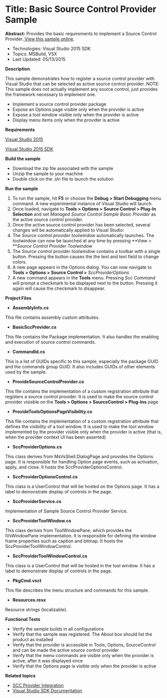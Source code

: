 

# Title: Basic Source Control Provider Sample
**Abstract:** Provides the basic requirements to implement a Source Control
Provider.[ View this sample online](https://github.com/Microsoft/VSSDK-Extensibility-Samples).

* Technologies: Visual Studio 2015 SDK
* Topics: MSBuild, VSX
* Last Updated: 05/13/2015


**Description**

This sample demonstrates how to register a source control provider with Visual
Studio that can be selected as active source control provider. NOTE: This
sample does not actually implement any source control, just provides the
framework necessary to implement one.

  * Implement a source control provider package 
  * Expose an Options page visible only when the provider is active 
  * Expose a tool window visible only when the provider is active 
  * Display menu items only when the provider is active 



**Requirements**

[ Visual Studio 2015 ](http://www.microsoft.com/visualstudio/en-us/try/default.mspx#download)

[ Visual Studio 2015 SDK ](https://www.visualstudio.com/en-us/downloads/visual-studio-2015-downloads-vs.aspx)



**Build the sample**

  * Download the zip file associated with the sample 
  * Unzip the sample to your machine 
  * Double click on the .sln file to launch the solution 



**Run the sample**

  1. To run the sample, hit **F5** or choose the **Debug &gt; Start Debugging** menu command. A new experimental instance of Visual Studio will launch. 
  2. Once loaded, navigate to **Tools &gt; Options &gt; Source Control &gt; Plug-In Selection** and set _Managed Source Control Sample Basic Provider_ as the active source control provider. 
  3. Once the active source control provider has been selected, several changes will be automatically applied to Visual Studio: 
  4. The _Source control provider toolwindow_ automatically launches. The toolwindow can now be launched at any time by pressing **View &gt; **_Source Control Provider Toolwindow_
  5. The _Source control provider toolwindow_ contains a toolbar with a single button. Pressing the button causes the the text and text field to change colors. 
  6. A new page appears in the Options dialog. You can now navigate to **Tools &gt; Options &gt; Source Control &gt;** _SccProviderOptions_
  7. A new command appears in the **Tools** menu. Pressing _Scc Command_ will prompt a checkmark to be displayed next to the button. Pressing it again will cause the checkmark to disappear. 



**Project Files**

* **AssemblyInfo.cs**

This file contains assembly custom attributes.

* **BasicSccProvider.cs**

This file contains the Package implementation. It also handles the enabling
and execution of source control commands.

* **CommandId.cs**

This is a list of GUIDs specific to this sample, especially the package GUID
and the commands group GUID. It also includes GUIDs of other elements used by
the sample.

* **ProvideSourceControlProvider.cs**

This file contains the implementation of a custom registration attribute that
registers a source control provider. It is used to make the source control
provider visisble on the **Tools &gt; Options &gt; SourceControl &gt; Plug-Ins** page

* **ProvideToolsOptionsPageVisibility.cs**

This file contains the implementation of a custom registration attribute that
defines the visibility of a tool window. It is used to make the tool window
implemented by the provider visible only when the provider is active (that is,
when the provider context UI has been asserted)

* **SccProviderOptions.cs**

This class derives from MsVsShell.DialogPage and provides the Options page. It
is responsible for handling Option page events, such as activation, apply, and
close. It hosts the SccProviderOptionsControl.

* **SccProviderOptionsControl.cs**

This class is a UserControl that will be hosted on the Options page. It has a
label to demonstrate display of controls in the page.

* **SccProviderService.cs**

Implementation of Sample Source Control Provider Service.

* **SccProviderToolWindow.cs**

This class derives from ToolWindowPane, which provides the IVsWindowPane
implementation. It is responsible for defining the window frame properties
such as caption and bitmap. It hosts the SccProviderToolWindowControl.

* **SccProviderToolWindowControl.cs**

This class is a UserControl that will be hosted in the tool window. It has a
label to demonstrate display of controls in the page.

* **PkgCmd.vsct**

This file describes the menu structure and commands for this sample.

* **Resources.resx**

Resource strings (localizable).



**Functional Tests**

  * Verify the sample builds in all configurations
  * Verify that the sample was registered. The About box should list the product as installed
  * Verify that the provider is accessible in Tools, Options, SourceControl and can be made the active source control provider 
  * Verify that the menu commands are visible only when the provider is active, after it was displayed once 
  * Verify that the Options page is visible only when the provider is active



**Related topics**

  * [ SCC Provider Integration ](https://msdn.microsoft.com/en-us/library/bb166434(v=vs.140).aspx)
  * [ Visual Studio SDK Documentation ](https://msdn.microsoft.com/en-us/library/bb166441(v=vs.140).aspx)



